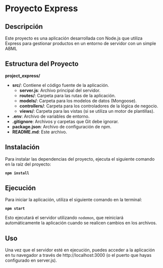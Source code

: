 # Proyecto Express

## Descripción
Este proyecto es una aplicación desarrollada con Node.js que utiliza Express para gestionar productos en un entorno de servidor con un simple ABML

## Estructura del Proyecto
 **project_express/**
  - **src/**: Contiene el código fuente de la aplicación.
    - **server.js**: Archivo principal del servidor.
    - **routes/**: Carpeta para las rutas de la aplicación.
    - **models/**: Carpeta para los modelos de datos (Mongoose).
    - **controllers/**: Carpeta para los controladores de la lógica de negocio.
    - **views/**: Carpeta para las vistas (si se utiliza un motor de plantillas).
  - **.env**: Archivo de variables de entorno.
  - **.gitignore**: Archivos y carpetas que Git debe ignorar.
  - **package.json**: Archivo de configuración de npm.
  - **README.md**: Este archivo.

## Instalación

Para instalar las dependencias del proyecto, ejecuta el siguiente comando en la raíz del proyecto:

**`npm install`**

## Ejecución

Para iniciar la aplicación, utiliza el siguiente comando en la terminal:

**`npm start`**

Esto ejecutará el servidor utilizando `nodemon`, que reiniciará automáticamente la aplicación cuando se realicen cambios en los archivos.


## Uso

Una vez que el servidor esté en ejecución, puedes acceder a la aplicación en tu navegador a través de http://localhost:3000 (o el puerto que hayas configurado en server.js).